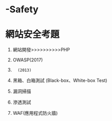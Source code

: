 # -Safety

# 網站安全考題

1.	網站開發>>>>>>>>>>PHP

2.	OWASP(2017)

3.	     (2013)

4.	黑箱、白箱測試 (Black-box、White-box Test)

5.	漏洞掃描

6.	滲透測試

7.	WAF(應用程式防火牆)
